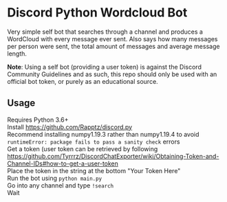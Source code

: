 # Discord Python Wordcloud Bot

Very simple self bot that searches through a channel and produces a WordCloud with every message ever sent. Also says how many messages per person were sent, the total amount of messages and average message length.  

**Note**: Using a self bot (providing a user token) is against the Discord Community Guidelines and as such, this repo should only be used with an official bot token, or purely as an educational source.

## Usage

Requires Python 3.6+  
Install https://github.com/Rapptz/discord.py  
Recommend installing numpy1.19.3 rather than numpy1.19.4 to avoid `runtimeError: package fails to pass a sanity check` errors  
Get a token (user token can be retrieved by following https://github.com/Tyrrrz/DiscordChatExporter/wiki/Obtaining-Token-and-Channel-IDs#how-to-get-a-user-token  
Place the token in the string at the bottom "Your Token Here"  
Run the bot using `python main.py`  
Go into any channel and type `!search`  
Wait

